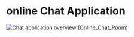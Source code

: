 # online Chat Application
[![Chat application overview (Online_Chat_Room)](https://img.youtube.com/vi/HBSSr5pLw8U&list=PLjIH4KrCnFPetLGYm8Z_CTra0WsmQdsco&index=1/0.jpg)](https://www.youtube.com/watch?v=Q5rlRjWIeug)



